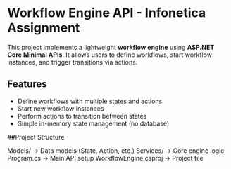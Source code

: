# Workflow Engine API - Infonetica Assignment

This project implements a lightweight **workflow engine** using **ASP.NET Core Minimal APIs**. It allows users to define workflows, start workflow instances, and trigger transitions via actions.



##  Features

- Define workflows with multiple states and actions
- Start new workflow instances
- Perform actions to transition between states
- Simple in-memory state management (no database)



##Project Structure

 Models/ → Data models (State, Action, etc.)
Services/ → Core engine logic
Program.cs → Main API setup
WorkflowEngine.csproj → Project file
